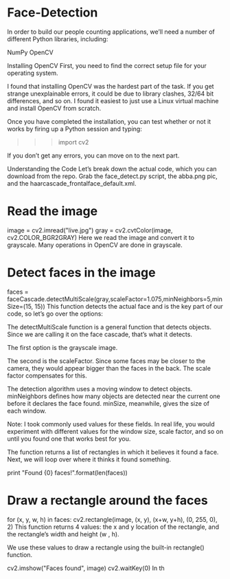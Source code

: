 # Face-Detection


In order to build our people counting applications, we’ll need a number of different Python libraries, including:

NumPy
OpenCV


Installing OpenCV
First, you need to find the correct setup file for your operating system.

I found that installing OpenCV was the hardest part of the task. If you get strange unexplainable errors, it could be due to library clashes, 32/64 bit differences, and so on. I found it easiest to just use a Linux virtual machine and install OpenCV from scratch.

Once you have completed the installation, you can test whether or not it works by firing up a Python session and typing:

>>> import cv2
>>> 
If you don’t get any errors, you can move on to the next part.

Understanding the Code
Let’s break down the actual code, which you can download from the repo. Grab the face_detect.py script, the abba.png pic, and the haarcascade_frontalface_default.xml.

# Read the image
image = cv2.imread("live.jpg")
gray = cv2.cvtColor(image, cv2.COLOR_BGR2GRAY)
Here we read the image and convert it to grayscale. Many operations in OpenCV are done in grayscale.

# Detect faces in the image
faces = faceCascade.detectMultiScale(gray,scaleFactor=1.075,minNeighbors=5,minSize=(15, 15))
This function detects the actual face and is the key part of our code, so let’s go over the options:

The detectMultiScale function is a general function that detects objects. Since we are calling it on the face cascade, that’s what it detects.

The first option is the grayscale image.

The second is the scaleFactor. Since some faces may be closer to the camera, they would appear bigger than the faces in the back. The scale factor compensates for this.

The detection algorithm uses a moving window to detect objects. minNeighbors defines how many objects are detected near the current one before it declares the face found. minSize, meanwhile, gives the size of each window.

Note: I took commonly used values for these fields. In real life, you would experiment with different values for the window size, scale factor, and so on until you found one that works best for you.

The function returns a list of rectangles in which it believes it found a face. Next, we will loop over where it thinks it found something.

print "Found {0} faces!".format(len(faces))

# Draw a rectangle around the faces
for (x, y, w, h) in faces:
    cv2.rectangle(image, (x, y), (x+w, y+h), (0, 255, 0), 2)
This function returns 4 values: the x and y location of the rectangle, and the rectangle’s width and height (w , h).

We use these values to draw a rectangle using the built-in rectangle() function.

cv2.imshow("Faces found", image)
cv2.waitKey(0)
In th

